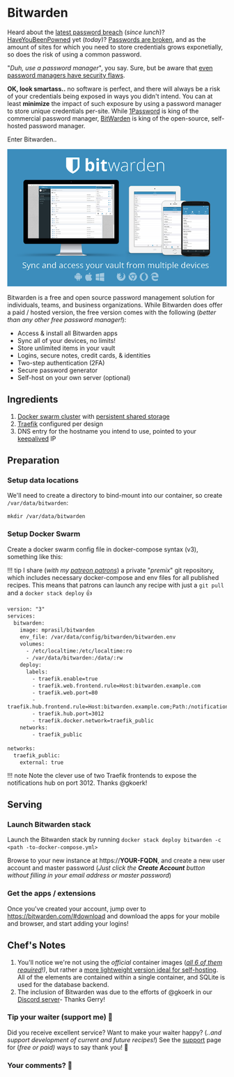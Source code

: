 # Bitwarden

Heard about the [latest password breach](https://www.databreaches.net) (*since lunch*)? [HaveYouBeenPowned](http://haveibeenpwned.com) yet (*today*)? [Passwords are broken](https://www.theguardian.com/technology/2008/nov/13/internet-passwords), and as the amount of sites for which you need to store credentials grows exponetially, so does the risk of using a common password.

"*Duh, use a password manager*", you say. Sure, but be aware that [even password managers have security flaws](https://www.securityevaluators.com/casestudies/password-manager-hacking/).

**OK, look smartass..** no software is perfect, and there will always be a risk of your credentials being exposed in ways you didn't intend. You can at least **minimize** the impact of such exposure by using a password manager to store unique credentials per-site. While [1Password](http://1password.com) is king of the commercial password manager, [BitWarden](https://bitwarden.com) is king of the open-source, self-hosted password manager.

Enter Bitwarden..

![BitWarden Screenshot](../images/bitwarden.png)

Bitwarden is a free and open source password management solution for individuals, teams, and business organizations. While Bitwarden does offer a paid / hosted version, the free version comes with the following (*better than any other free password manager!*):

* Access & install all Bitwarden apps
* Sync all of your devices, no limits!
* Store unlimited items in your vault
* Logins, secure notes, credit cards, & identities
* Two-step authentication (2FA)
* Secure password generator
* Self-host on your own server (optional)

## Ingredients

1. [Docker swarm cluster](/ha-docker-swarm/design/) with [persistent shared storage](/ha-docker-swarm/shared-storage-ceph.md)
2. [Traefik](/ha-docker-swarm/traefik_public) configured per design
3. DNS entry for the hostname you intend to use, pointed to your [keepalived](ha-docker-swarm/keepalived/) IP

## Preparation

### Setup data locations

We'll need to create a directory to bind-mount into our container, so create `/var/data/bitwarden`:

```
mkdir /var/data/bitwarden
```

### Setup Docker Swarm

Create a docker swarm config file in docker-compose syntax (v3), something like this:

!!! tip
        I share (_with my [patreon patrons](https://www.patreon.com/funkypenguin)_) a private "_premix_" git repository, which includes necessary docker-compose and env files for all published recipes. This means that patrons can launch any recipe with just a ```git pull``` and a ```docker stack deploy``` 👍


```
version: "3"
services:
  bitwarden:
    image: mprasil/bitwarden
    env_file: /var/data/config/bitwarden/bitwarden.env
    volumes:
      - /etc/localtime:/etc/localtime:ro
      - /var/data/bitwarden:/data/:rw
    deploy:
      labels:
        - traefik.enable=true
        - traefik.web.frontend.rule=Host:bitwarden.example.com
        - traefik.web.port=80
        - traefik.hub.frontend.rule=Host:bitwarden.example.com;Path:/notifications/hub
        - traefik.hub.port=3012
        - traefik.docker.network=traefik_public
    networks:
        - traefik_public

networks:
  traefik_public:
    external: true
```

!!! note
    Note the clever use of two Traefik frontends to expose the notifications hub on port 3012. Thanks @gkoerk!


## Serving

### Launch Bitwarden stack

Launch the Bitwarden stack by running ```docker stack deploy bitwarden -c <path -to-docker-compose.yml>```

Browse to your new instance at https://**YOUR-FQDN**, and create a new user account and master password (*Just click the **Create Account** button without filling in your email address or master password*)

### Get the apps / extensions

Once you've created your account, jump over to https://bitwarden.com/#download and download the apps for your mobile and browser, and start adding your logins!

## Chef's Notes

1. You'll notice we're not using the *official* container images (*[all 6 of them required](https://help.bitwarden.com/article/install-on-premise/#install-bitwarden)!)*, but rather a [more lightweight version ideal for self-hosting](https://hub.docker.com/r/mprasil/bitwarden). All of the elements are contained within a single container, and SQLite is used for the database backend.
2. The inclusion of Bitwarden was due to the efforts of @gkoerk in our [Discord server](http://chat.funkypenguin.co.nz)- Thanks Gerry!

### Tip your waiter (support me) 👏

Did you receive excellent service? Want to make your waiter happy? (_..and support development of current and future recipes!_) See the [support](/support/) page for (_free or paid)_ ways to say thank you! 👏

### Your comments? 💬
